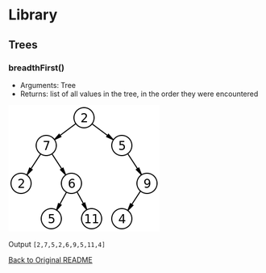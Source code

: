 # Library
## Trees 
### breadthFirst()
- Arguments: Tree
- Returns: list of all values in the tree, in the order they were encountered

![BreadthFirst Traversal](binary-tree.png)

Output
`[2,7,5,2,6,9,5,11,4]`

  [Back to Original README](../../README.md)
